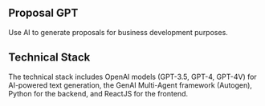 ## Proposal GPT 
Use AI to generate proposals for business development purposes.

## Technical Stack
The technical stack includes OpenAI models (GPT-3.5, GPT-4, GPT-4V) for AI-powered text generation, the GenAI Multi-Agent framework (Autogen), Python for the backend, and ReactJS for the frontend.

